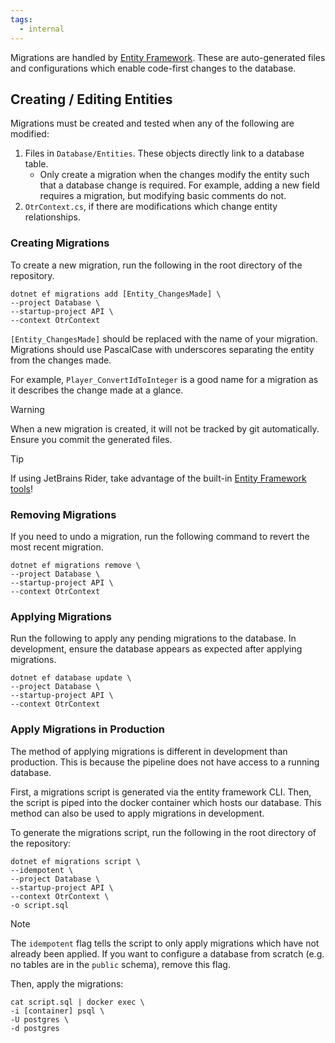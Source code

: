 ```yaml
---
tags:
  - internal
---
```


Migrations are handled by [Entity Framework](https://learn.microsoft.com/en-us/aspnet/entity-framework). These are auto-generated files and configurations which enable code-first changes to the database.

## Creating / Editing Entities

Migrations must be created and tested when any of the following are modified:

1. Files in `Database/Entities`. These objects directly link to a database table.
   - Only create a migration when the changes modify the entity such that a database change is required. For example, adding a new field requires a migration, but modifying basic comments do not.
2. `OtrContext.cs`, if there are modifications which change entity relationships.

### Creating Migrations

To create a new migration, run the following in the root directory of the repository.

 ```
 dotnet ef migrations add [Entity_ChangesMade] \
 --project Database \
 --startup-project API \
 --context OtrContext
 ```

 `[Entity_ChangesMade]` should be replaced with the name of your migration. Migrations should use PascalCase with underscores separating the entity from the changes made. 
 
 For example, `Player_ConvertIdToInteger` is a good name for a migration as it describes the change made at a glance.

> [!warning]
> When a new migration is created, it will not be tracked by git automatically. Ensure you commit the generated files.

> [!tip]
> If using JetBrains Rider, take advantage of the built-in [Entity Framework tools](https://www.jetbrains.com/help/rider/Visual_interface_for_EF_Core_commands.html)!

### Removing Migrations

If you need to undo a migration, run the following command to revert the most recent migration.

 ```
 dotnet ef migrations remove \
 --project Database \
 --startup-project API \
 --context OtrContext
 ```

### Applying Migrations

Run the following to apply any pending migrations to the database. In development, ensure the database appears as expected after applying migrations.

 ```
 dotnet ef database update \
 --project Database \
 --startup-project API \
 --context OtrContext
 ```

### Apply Migrations in Production

The method of applying migrations is different in development than production. This is because the pipeline does not have access to a running database.

First, a migrations script is generated via the entity framework CLI. Then, the script is piped into the docker container which hosts our database. This method can also be used to apply migrations in development.

To generate the migrations script, run the following in the root directory of the repository:

 ```
 dotnet ef migrations script \
 --idempotent \
 --project Database \
 --startup-project API \
 --context OtrContext \
 -o script.sql
 ```

> [!note]
> The `idempotent` flag tells the script to only apply migrations which have not already been applied.
> If you want to configure a database from scratch (e.g. no tables are in the `public` schema), remove this flag.

Then, apply the migrations:

 ```
 cat script.sql | docker exec \
 -i [container] psql \
 -U postgres \
 -d postgres
 ```
